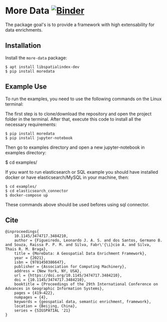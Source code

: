 More Data
[![Binder](https://mybinder.org/badge_logo.svg)](https://mybinder.org/v2/gh/gegen07/more-data/main?labpath=examples)
=========



The package goal's is to provide a framework with high extensability for data enrichments. 

Installation
------------

Install the ``more-data`` package:

    $ apt install libspatialindex-dev
    $ pip install moredata


Example Use
-----------

To run the examples, you need to use the following commands on the Linux terminal:

The first step is to clone/download the repository and open the project folder in the terminal. After that, execute this code to install all the necessary requirements:
    
    $ pip install moredata
    $ pip install jupyter-notebook

Then go to examples directory and open a new jupyter-notebook in examples directory:

$ cd examples/

If you want to run elasticsearch or SQL example you should have installed docker or have elasticsearch/MySQL in your machine, then:

    $ cd examples/
    $ cd elasticsearch_connector
    $ docker-compose up

These commands above should be used befores using sql connector.

## Cite

```
@inproceedings{
    10.1145/3474717.3484210,
    author = {Figueiredo, Leonardo J. A. S. and dos Santos, Germano B. and Souza, Raissa P. P. M. and Silva, Fabr\'{\i}cio A. and Silva, Thais R. M. Braga},
    title = {MoreData: A Geospatial Data Enrichment Framework},
    year = {2021},
    isbn = {9781450386647},
    publisher = {Association for Computing Machinery},
    address = {New York, NY, USA},
    url = {https://doi.org/10.1145/3474717.3484210},
    doi = {10.1145/3474717.3484210},
    booktitle = {Proceedings of the 29th International Conference on Advances in Geographic Information Systems},
    pages = {419–422},
    numpages = {4},
    keywords = {geospatial data, semantic enrichment, framework},
    location = {Beijing, China},
    series = {SIGSPATIAL '21}
} 
```
